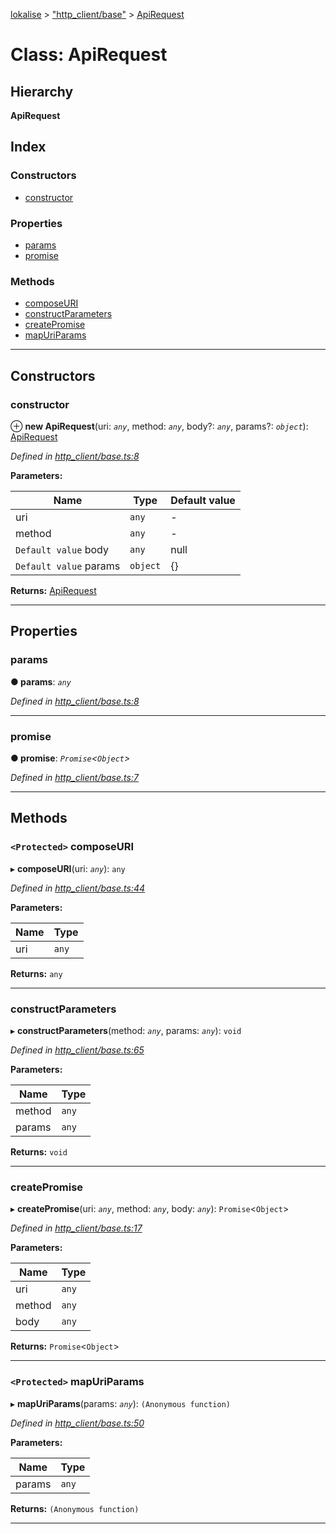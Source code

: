 [lokalise](../README.md) > ["http_client/base"](../modules/_http_client_base_.md) > [ApiRequest](../classes/_http_client_base_.apirequest.md)

# Class: ApiRequest

## Hierarchy

**ApiRequest**

## Index

### Constructors

* [constructor](_http_client_base_.apirequest.md#constructor)

### Properties

* [params](_http_client_base_.apirequest.md#params)
* [promise](_http_client_base_.apirequest.md#promise)

### Methods

* [composeURI](_http_client_base_.apirequest.md#composeuri)
* [constructParameters](_http_client_base_.apirequest.md#constructparameters)
* [createPromise](_http_client_base_.apirequest.md#createpromise)
* [mapUriParams](_http_client_base_.apirequest.md#mapuriparams)

---

## Constructors

<a id="constructor"></a>

###  constructor

⊕ **new ApiRequest**(uri: *`any`*, method: *`any`*, body?: *`any`*, params?: *`object`*): [ApiRequest](_http_client_base_.apirequest.md)

*Defined in [http_client/base.ts:8](https://github.com/lokalise/node-lokalise-api/blob/324e932/src/http_client/base.ts#L8)*

**Parameters:**

| Name | Type | Default value |
| ------ | ------ | ------ |
| uri | `any` | - |
| method | `any` | - |
| `Default value` body | `any` |  null |
| `Default value` params | `object` | {} |

**Returns:** [ApiRequest](_http_client_base_.apirequest.md)

___

## Properties

<a id="params"></a>

###  params

**● params**: *`any`*

*Defined in [http_client/base.ts:8](https://github.com/lokalise/node-lokalise-api/blob/324e932/src/http_client/base.ts#L8)*

___
<a id="promise"></a>

###  promise

**● promise**: *`Promise`<`Object`>*

*Defined in [http_client/base.ts:7](https://github.com/lokalise/node-lokalise-api/blob/324e932/src/http_client/base.ts#L7)*

___

## Methods

<a id="composeuri"></a>

### `<Protected>` composeURI

▸ **composeURI**(uri: *`any`*): `any`

*Defined in [http_client/base.ts:44](https://github.com/lokalise/node-lokalise-api/blob/324e932/src/http_client/base.ts#L44)*

**Parameters:**

| Name | Type |
| ------ | ------ |
| uri | `any` |

**Returns:** `any`

___
<a id="constructparameters"></a>

###  constructParameters

▸ **constructParameters**(method: *`any`*, params: *`any`*): `void`

*Defined in [http_client/base.ts:65](https://github.com/lokalise/node-lokalise-api/blob/324e932/src/http_client/base.ts#L65)*

**Parameters:**

| Name | Type |
| ------ | ------ |
| method | `any` |
| params | `any` |

**Returns:** `void`

___
<a id="createpromise"></a>

###  createPromise

▸ **createPromise**(uri: *`any`*, method: *`any`*, body: *`any`*): `Promise`<`Object`>

*Defined in [http_client/base.ts:17](https://github.com/lokalise/node-lokalise-api/blob/324e932/src/http_client/base.ts#L17)*

**Parameters:**

| Name | Type |
| ------ | ------ |
| uri | `any` |
| method | `any` |
| body | `any` |

**Returns:** `Promise`<`Object`>

___
<a id="mapuriparams"></a>

### `<Protected>` mapUriParams

▸ **mapUriParams**(params: *`any`*): `(Anonymous function)`

*Defined in [http_client/base.ts:50](https://github.com/lokalise/node-lokalise-api/blob/324e932/src/http_client/base.ts#L50)*

**Parameters:**

| Name | Type |
| ------ | ------ |
| params | `any` |

**Returns:** `(Anonymous function)`

___

